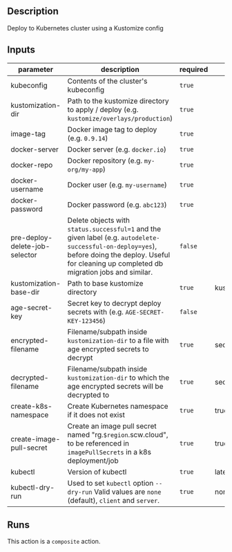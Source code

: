 <!-- action-docs-description -->

## Description

Deploy to Kubernetes cluster using a Kustomize config

<!-- action-docs-description -->

<!-- action-docs-inputs -->

## Inputs

| parameter                      | description                                                                                                                                                                                          | required | default         |
| ------------------------------ | ---------------------------------------------------------------------------------------------------------------------------------------------------------------------------------------------------- | -------- | --------------- |
| kubeconfig                     | Contents of the cluster's kubeconfig                                                                                                                                                                 | `true`   |                 |
| kustomization-dir              | Path to the kustomize directory to apply / deploy (e.g. `kustomize/overlays/production`)                                                                                                             | `true`   |                 |
| image-tag                      | Docker image tag to deploy (e.g. `0.9.14`)                                                                                                                                                           | `true`   |                 |
| docker-server                  | Docker server (e.g. `docker.io`)                                                                                                                                                                     | `true`   |                 |
| docker-repo                    | Docker repository (e.g. `my-org/my-app`)                                                                                                                                                             | `true`   |                 |
| docker-username                | Docker user (e.g. `my-username`)                                                                                                                                                                     | `true`   |                 |
| docker-password                | Docker password (e.g. `abc123`)                                                                                                                                                                      | `true`   |                 |
| pre-deploy-delete-job-selector | Delete objects with `status.successful=1` and the given label (e.g. `autodelete-successful-on-deploy=yes`), before doing the deploy. Useful for cleaning up completed db migration jobs and similar. | `false`  |                 |
| kustomization-base-dir         | Path to base kustomize directory                                                                                                                                                                     | `true`   | kustomize/base  |
| age-secret-key                 | Secret key to decrypt deploy secrets with (e.g. `AGE-SECRET-KEY-123456`)                                                                                                                             | `false`  |                 |
| encrypted-filename             | Filename/subpath inside `kustomization-dir` to a file with age encrypted secrets to decrypt                                                                                                          | `true`   | secrets.env     |
| decrypted-filename             | Filename/subpath inside `kustomization-dir` to which the age encrypted secrets will be decrypted to                                                                                                  | `true`   | secrets.env.dec |
| create-k8s-namespace           | Create Kubernetes namespace if it does not exist                                                                                                                                                     | `true`   | true            |
| create-image-pull-secret       | Create an image pull secret named "rg.`$region`.scw.cloud", to be referenced in `imagePullSecrets` in a k8s deployment/job                                                                           | `true`   | true            |
| kubectl                        | Version of kubectl                                                                                                                                                                                   | `true`   | latest          |
| kubectl-dry-run                | Used to set `kubectl` option `--dry-run` Valid values are `none` (default), `client` and `server`.                                                                                                   | `true`   | none            |

<!-- action-docs-inputs -->

<!-- action-docs-outputs -->

<!-- action-docs-outputs -->

<!-- action-docs-runs -->

## Runs

This action is a `composite` action.

<!-- action-docs-runs -->

